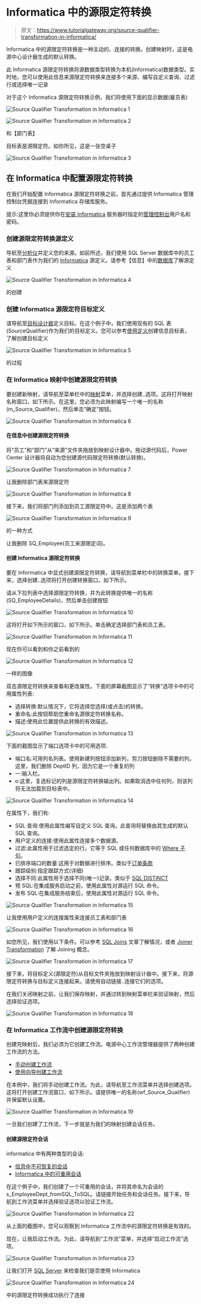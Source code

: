 # Informatica 中的源限定符转换

> 原文：<https://www.tutorialgateway.org/source-qualifier-transformation-in-informatica/>

Informatica 中的源限定符转换是一种主动的、连接的转换。创建映射时，这是电源中心设计器生成的默认转换。

此 Informatica 源限定符转换将源数据类型转换为本机(Informatica)数据类型。实时地，您可以使用此信息来源限定符转换来连接多个来源、编写自定义查询、过滤行或选择唯一记录

对于这个 Informatica 源限定符转换示例，我们将使用下面的显示数据(雇员表)

![Source Qualifier Transformation in Informatica 1](img/58aa5343650d764387a40f2e6d6c42a6.png)

![Source Qualifier Transformation in Informatica 2](img/5c3d86998372e3f05d2b2a749de05ee9.png)

和【部门表】

目标表是源限定符。如你所见，这是一张空桌子

![Source Qualifier Transformation in Informatica 3](img/87ab4144cc6def074f05a705f601129d.png)

## 在 Informatica 中配置源限定符转换

在我们开始配置 Informatica 源限定符转换之前，首先通过提供 Informatica 管理控制台凭据连接到 Informatica 存储库服务。

提示:这里你必须提供你在[安装 Informatica](https://www.tutorialgateway.org/how-to-install-informatica/) 服务器时指定的[管理控制台](https://www.tutorialgateway.org/informatica-admin-console/)用户名和密码。

### 创建源限定符转换源定义

导航至[分析仪](https://www.tutorialgateway.org/informatica-source-analyzer/)并定义您的来源。如前所述，我们使用 SQL Server 数据库中的员工表和部门表作为我们的 [Informatica](https://www.tutorialgateway.org/informatica/) 源定义。请参考【信息】中的[数据库](https://www.tutorialgateway.org/database-source-in-informatica/)了解源定义

![Source Qualifier Transformation in Informatica 4](img/d66770c354717206c79738c602e5538a.png)

的创建

### 创建 Informatica 源限定符目标定义

请导航至[目标设计器](https://www.tutorialgateway.org/target-designer-in-informatica/)定义目标。在这个例子中，我们使用现有的 SQL 表(SourceQualifier)作为我们的目标定义。您可以参考[使用定义](https://www.tutorialgateway.org/create-informatica-target-table-using-source-definition/)创建信息目标表，了解创建目标定义

![Source Qualifier Transformation in Informatica 5](img/69e62606aa3387cec0e779c1dfc46fef.png)

的过程

### 在 Informatica 映射中创建源限定符转换

要创建新映射，请导航至菜单栏中的[映射](https://www.tutorialgateway.org/informatica-mapping/)菜单，并选择创建..选项。这将打开映射名称窗口，如下所示。在这里，您必须为此映射编写一个唯一的名称(m_Source_Qualifier)，然后单击“确定”按钮。

![Source Qualifier Transformation in Informatica 6](img/d12b6ac0b757f5e640da94341457a4ee.png)

#### 在信息中创建源限定符转换

将“员工”和“部门”从“来源”文件夹拖放到映射设计器中。拖动源代码后，Power Center 设计器将自动为您创建源代码限定符转换(默认转换)。

![Source Qualifier Transformation in Informatica 7](img/ab9bc7e8d14730c66c65834f76a3cc51.png)

让我删除部门表来源限定符

![Source Qualifier Transformation in Informatica 8](img/54e0dc5ba3e51fa477bc737523b52910.png)

接下来，我们将部门列添加到员工源限定符中。这是添加两个表

![Source Qualifier Transformation in Informatica 9](img/68493b6575b5b9561409eef0e451624c.png)

的一种方式

让我删除 SQ_Employee(员工来源限定词)。

#### 创建 Informatica 源限定符转换

要在 Informatica 中显式创建源限定符转换，请导航到菜单栏中的转换菜单。接下来，选择创建..选项将打开创建转换窗口，如下所示。

请从下拉列表中选择源限定符转换，并为此转换提供唯一的名称(SQ_EmployeeDetails)，然后单击创建按钮

![Source Qualifier Transformation in Informatica 10](img/6bbaa55f5d396266234346a0c8edee2c.png)

这将打开如下所示的窗口，如下所示。单击确定选择部门表和员工表。

![Source Qualifier Transformation in Informatica 11](img/763243437ea9add2387abf2d8a94acbf.png)

现在你可以看到和你之前看到的

![Source Qualifier Transformation in Informatica 12](img/cc11351e7afa344a4a38438714282c1d.png)

一样的图像

双击源限定符转换来查看和更改属性。下面的屏幕截图显示了“转换”选项卡中的可用属性列表:

*   选择转换:默认情况下，它将选择您选择(或点击)的转换。
*   重命名:此按钮帮助您重命名源限定符转换名称。
*   描述:使用此位置提供此转换的有效描述。

![Source Qualifier Transformation in Informatica 13](img/e2ecc2c9a0d98954fab6342538d6f0a1.png)

下面的截图显示了端口选项卡中的可用选项:

*   端口名:可用列名列表。使用新建列按钮添加新列，剪刀按钮删除不需要的列。这里，我们删除 DeptID 列，因为它是一个重复的列
*   一:输入栏。
*   o:这里，复选标记的列是源限定符转换输出列。如果取消选中任何列，则该列将无法加载到目标表中。

![Source Qualifier Transformation in Informatica 14](img/783aeca9250dec901f2a6a8423ba53f8.png)

在属性下，我们有:

*   SQL 查询:使用此属性编写自定义 SQL 查询。此查询将替换由其生成的默认 SQL 查询。
*   用户定义的连接:使用此属性连接多个数据源。
*   过滤:此属性用于过滤选定的行。它等于 SQL 或任何数据库中的 [Where 子句](https://www.tutorialgateway.org/sql-where-clause/)。
*   已排序端口的数量:这用于对数据进行排序。类似于[订单条款](https://www.tutorialgateway.org/sql-order-by-clause/)
*   跟踪级别:指定跟踪方式(详细)
*   选择不同:此属性用于选择不同(唯一)记录。类似于 [SQL DISTINCT](https://www.tutorialgateway.org/sql-select-distinct-statement/)
*   预 SQL:在集成服务启动之前，使用此属性对源运行 SQL 命令。
*   发布 SQL:在集成服务结束后，使用此属性对源运行 SQL 命令。

![Source Qualifier Transformation in Informatica 15](img/db800214d64185cf20771886e9fb9c10.png)

让我使用用户定义的连接属性来连接员工表和部门表

![Source Qualifier Transformation in Informatica 16](img/255dc750ac326376e4ff553aaedb8f46.png)

如您所见，我们使用以下条件。可以参考 [SQL Joins](https://www.tutorialgateway.org/sql-joins/) 文章了解情况，或者 [Joiner Transformation](https://www.tutorialgateway.org/joiner-transformation-in-informatica/) 了解 Joining 概念。

![Source Qualifier Transformation in Informatica 17](img/366888346384aec85dcbf5437b6cf065.png)

接下来，将目标定义(源限定符)从目标文件夹拖放到映射设计器中。接下来，将源限定符转换与目标定义连接起来。请使用自动链接..连接它们的选项。

在我们关闭映射之前，让我们保存映射，并通过转到映射菜单栏来验证映射，然后选择验证选项。

![Source Qualifier Transformation in Informatica 18](img/fcfb9d81f1857d0e600956871a86876b.png)

### 在 Informatica 工作流中创建源限定符转换

创建完映射后，我们必须为它创建工作流。电源中心工作流管理器提供了两种创建工作流的方法。

*   [手动创建工作流](https://www.tutorialgateway.org/informatica-workflow/)
*   [使用向导创建工作流](https://www.tutorialgateway.org/informatica-workflow-using-wizard/)

在本例中，我们将手动创建工作流。为此，请导航至工作流菜单并选择创建选项。这将打开创建工作流窗口，如下所示。请提供唯一的名称(wf_Source_Qualifier)并保留默认设置。

![Source Qualifier Transformation in Informatica 19](img/980a70b756e8b648aa46e0d785d85361.png)

一旦我们创建了工作流，下一步就是为我们的映射创建会话任务。

#### 创建源限定符会话

informatica 中有两种类型的会话:

*   [信息中不可恢复的会话](https://www.tutorialgateway.org/session-in-informatica/)
*   [Informatica 中的可重用会话](https://www.tutorialgateway.org/reusable-session-in-informatica/)

在这个例子中，我们创建了一个可重用的会话，并将其命名为会话的 s_EmployeeDept_fromSQL_ToSQL。请链接开始任务和会话任务。接下来，导航到工作流菜单并选择验证选项以验证工作流。

![Source Qualifier Transformation in Informatica 22](img/df56dd6dcc4925473283bee8ac9423f7.png)

从上面的截图中，您可以观察到 Informatica 工作流中的源限定符转换是有效的。

现在，让我启动工作流。为此，请导航到“工作流”菜单，并选择“启动工作流”选项。

![Source Qualifier Transformation in Informatica 23](img/4b1c2cd583ab707b161c21f7a350c578.png)

让我们打开 [SQL Server](https://www.tutorialgateway.org/sql/) 来检查我们是否使用 Informatica

![Source Qualifier Transformation in Informatica 24](img/b765348e78ad75e6f05b2a13e5af67fb.png)

中的源限定符转换成功执行了连接